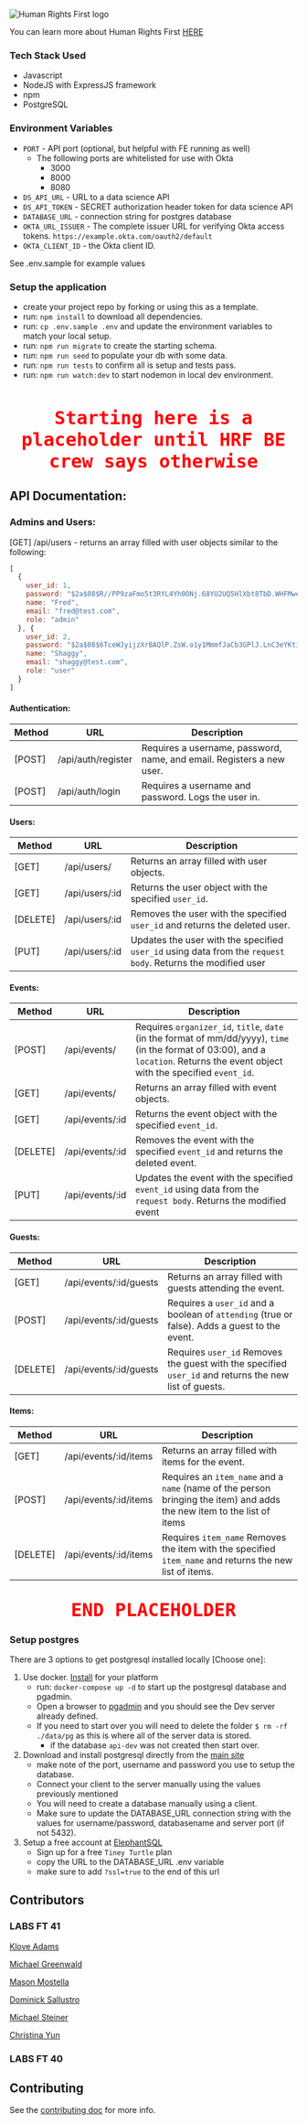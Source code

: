 ![Human Rights First logo](https://i.imgur.com/OatRXYf.png)

You can learn more about Human Rights First [HERE](https://www.humanrightsfirst.org/)

### Tech Stack Used

- Javascript
- NodeJS with ExpressJS framework
- npm
- PostgreSQL

### Environment Variables

- `PORT` - API port (optional, but helpful with FE running as well)
    - The following ports are whitelisted for use with Okta
        - 3000
        - 8000
        - 8080
- `DS_API_URL` - URL to a data science API
- `DS_API_TOKEN` - SECRET authorization header token for data science API
- `DATABASE_URL` - connection string for postgres database
- `OKTA_URL_ISSUER` - The complete issuer URL for verifying Okta access tokens.
  `https://example.okta.com/oauth2/default`
- `OKTA_CLIENT_ID` - the Okta client ID.

See .env.sample for example values

### Setup the application

- create your project repo by forking or using this as a template.
- run: `npm install` to download all dependencies.
- run: `cp .env.sample .env` and update the environment variables to match your local
  setup.
- run: `npm run migrate` to create the starting schema.
- run: `npm run seed` to populate your db with some data.
- run: `npm run tests` to confirm all is setup and tests pass.
- run: `npm run watch:dev` to start nodemon in local dev environment.
<br />
<br />
<p style="padding: 0; margin: 0; font-size: 2rem; text-align: center; font-family: 
monospace; 
font-weight: bold;color: 
red">Starting here is a placeholder until HRF BE crew says otherwise</p>

## API Documentation:

### Admins and Users:

[GET] /api/users - returns an array filled with user objects similar to the following:

```js
[
  {
    user_id: 1,
    password: "$2a$08$R//PP9zaFmo5t3RYL4Yh0ONj.68YU2UQ5HlXbt8TbD.WHFMweWCsG",
    name: "Fred",
    email: "fred@test.com",
    role: "admin"
  }, {
    user_id: 2,
    password: "$2a$08$6TceWJyijzXrBAQlP.ZsW.o1y1MmmfJaCb3GPlJ.LnC3eYKtiWbzK",
    name: "Shaggy",
    email: "shaggy@test.com",
    role: "user"
  }
]
```

#### Authentication:

| Method   | URL                | Description                                                                                            |
| ------   | --------------     | ------------------------------------------------------------------------------------------------------ |
| [POST]   | /api/auth/register | Requires a username, password, name, and email. Registers a new user.                                  |
| [POST]   | /api/auth/login    | Requires a username and password. Logs the user in.                                                    |

#### Users:

| Method   | URL                | Description                                                                                            |
| ------   | --------------     | ------------------------------------------------------------------------------------------------------ |
| [GET]    | /api/users/        | Returns an array filled with user objects.                                                             |
| [GET]    | /api/users/:id     | Returns the user object with the specified `user_id`.                                                       |
| [DELETE] | /api/users/:id     | Removes the user with the specified `user_id` and returns the deleted user.                                 |
| [PUT]    | /api/users/:id     | Updates the user with the specified `user_id` using data from the `request body`. Returns the modified user |

#### Events:

| Method   | URL                 | Description                                                                                                    |
| ------   | --------------      | ---------------------------------------------------------------------------------------------------------      |
| [POST]   | /api/events/        | Requires `organizer_id`, `title`, `date` (in the format of mm/dd/yyyy), `time` (in the format of 03:00), and a `location`. Returns the event object with the specified `event_id`.                                               |
| [GET]    | /api/events/        | Returns an array filled with event objects.                                                                    |
| [GET]    | /api/events/:id     | Returns the event object with the specified `event_id`.                                                        |
| [DELETE] | /api/events/:id     | Removes the event with the specified `event_id` and returns the deleted event.                                 |
| [PUT]    | /api/events/:id     | Updates the event with the specified `event_id` using data from the `request body`. Returns the modified event |

#### Guests:

| Method   | URL                        | Description                                                                                                 |
| ------   | --------------             | ---------------------------------------------------------------------------------------------------------   |
| [GET]    | /api/events/:id/guests     | Returns an array filled with guests attending the event.                                                    |
| [POST]   | /api/events/:id/guests     | Requires a `user_id` and a boolean of `attending` (true or false). Adds a guest to the event.               |
| [DELETE] | /api/events/:id/guests     | Requires `user_id` Removes the guest with the specified `user_id` and returns the new list of guests.       |

#### Items:

| Method   | URL                       | Description                                                                                                  |
| ------   | --------------            | ---------------------------------------------------------------------------------------------------------    |
| [GET]    | /api/events/:id/items     | Returns an array filled with items for the event.                                                            |
| [POST]   | /api/events/:id/items     | Requires an `item_name` and a `name` (name of the person bringing the item) and adds the new item to the list of items                                              |
| [DELETE] | /api/events/:id/items     | Requires `item_name` Removes the item with the specified `item_name` and returns the new list of items.      |
<br />
<p style="padding: 0; margin: 0; font-size: 2rem; text-align: center; font-family: 
monospace; font-weight: bold;color: red">END PLACEHOLDER</p>

### Setup postgres

There are 3 options to get postgresql installed locally [Choose one]:

1. Use docker. [Install](https://docs.docker.com/get-docker/) for your platform
    - run: `docker-compose up -d` to start up the postgresql database and pgadmin.
    - Open a browser to [pgadmin](http://localhost:5050/) and you should see the Dev
      server already defined.
    - If you need to start over you will need to delete the folder `$ rm -rf ./data/pg` as
      this is where all of the server data is stored.
        - if the database `api-dev` was not created then start over.
2. Download and install postgresql directly from
   the [main site](https://www.postgresql.org/download/)
    - make note of the port, username and password you use to setup the database.
    - Connect your client to the server manually using the values previously mentioned
    - You will need to create a database manually using a client.
    - Make sure to update the DATABASE_URL connection string with the values for
      username/password, databasename and server port (if not 5432).
3. Setup a free account at [ElephantSQL](https://www.elephantsql.com/plans.html)
    - Sign up for a free `Tiney Turtle` plan
    - copy the URL to the DATABASE_URL .env variable
    - make sure to add `?ssl=true` to the end of this url
    
## Contributors

### LABS FT 41

[Klove Adams](https://github.com/Klove-A)

[Michael Greenwald](https://github.com/mgreenwaldm)

[Mason Mostella](https://github.com/MMostella)

[Dominick Sallustro](https://github.com/dominthebox)

[Michael Steiner](https://github.com/steinmikey)

[Christina Yun]()

### LABS FT 40

## Contributing
See the [contributing doc](https://github.com/Lambda-School-Labs/labs-api-starter/blob/main/CONTRIBUTING.md) for more info.
